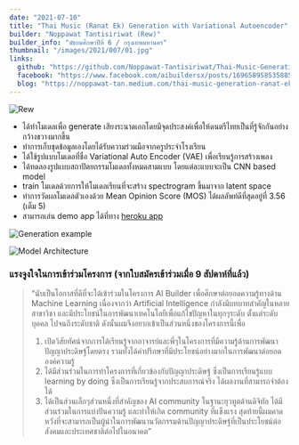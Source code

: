 ```yaml
---
date: "2021-07-10"
title: "Thai Music (Ranat Ek) Generation with Variational Autoencoder"
builder: "Noppawat Tantisiriwat (Rew)"
builder_info: "มัธยมศึกษาปีที่ 6 / กรุงเทพมหานคร"
thumbnail: "/images/2021/007/01.jpg"
links:
  github: "https://github.com/Noppawat-Tantisiriwat/Thai-Music-Generation"
  facebook: "https://www.facebook.com/aibuildersx/posts/169658958535885"
  blog: "https://noppawat-tan.medium.com/thai-music-generation-ranat-ek-with-variational-autoencoder-753e69f0b323"
---
```


![Rew](/images/2021/007/03.jpg)

- ได้ทำโมเดลเพื่อ generate เสียงระนาดเอกโดยมีจุดประสงค์เพื่อให้ดนตรีไทยเป็นที่รู้จักกันอย่างกว้างขวางมากขึ้น
- ทำการเก็บชุดข้อมูลเองโดยได้รับความร่วมมือจากครูประจำโรงเรียน
- ได้ใช้รูปแบบโมเดลที่ชื่อ ​Variational Auto Encoder (VAE) เพื่อเรียนรู้การสร้างเพลง
- ได้ทดลองรูปแบบสถาปัตยกรรมโมเดลทั้งหมดสามแบบ โดยแต่ละแบบจะเป็น CNN based model
- train โมเดลด้วยการให้โมเดลเรียนที่จะสร้าง spectrogram ขึ้นมาจาก latent space
- ทำการวัดผลโมเดลตัวเองด้วย Mean Opinion Score (MOS) ได้ผลลัพท์ดีที่สุดอยู่ที่ 3.56 (เต็ม 5)
- สามารถเล่น demo app ได้ที่ทาง [heroku app](https://rew-thai-music-generation.herokuapp.com/)

![Generation example](/images/2021/007/01.jpg)

![Model Architecture](/images/2021/007/02.jpg)


### แรงจูงใจในการเข้าร่วมโครงการ (จากใบสมัครเข้าร่วมเมื่อ 9 สัปดาห์ที่แล้ว)

> “นับเป็นโอกาสที่ดีที่จะได้เข้าร่วมในโครงการ AI Builder เพื่อศึกษาต่อยอดความรู้ทางด้าน Machine Learning เนื่องจากว่า Artificial Intelligence กำลังมีบทบาทสำคัญในหลายสาขาวิชา และมีประโยชน์ในการพัฒนาเทคโนโลยีเพื่อแก้ไขปัญหาในทุกๆระดับ ตั้งแต่ระดับบุคคล ไปจนถึงระดับชาติ ดังนั้นผมจึงอยากเข้าเป็นส่วนหนึ่งของโครงการนี้เพื่อ
>1. เปิดวิสัยทัศน์จากการได้เรียนรู้จากอาจารย์และพี่ๆในโครงการที่มีความรู้ด้านการพัฒนาปัญญาประดิษฐ์โดยตรง รวมทั้งได้คำปรึกษาที่มีประโยชน์อย่างมากในการพัฒนาต่อยอดองค์ความรู้
>2. ได้มีส่วนร่วมในการทำโครงการที่เกี่ยวข้องกับปัญญาประดิษฐ์ ซึ่งเป็นการเรียนรู้แบบ learning by doing ซึ่งเป็นการเรียนรู้จากประสบการณ์จริง ได้ผลงานที่สามารถจำต้องได้
>3. ได้เป็นส่วนเล็กๆส่วนหนึ่งที่สำคัญของ AI community ในฐานะยุวทูตด้านดิจิทัล ได้มีส่วนร่วมในการแบ่งปันความรู้ และทำให้เกิด community ที่แข็งแรง
>สุดท้ายนี้ผมคาดหวังที่จะสามารถเป็นผู้นำในการพัฒนานวัตกรรมด้านปัญญาประดิษฐ์ที่เป็นประโยชน์ต่อสังคมและประเทศชาติต่อไปในอนาคต”
